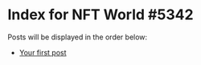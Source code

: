 # Index for NFT World #5342
Posts will be displayed in the order below:

- [Your first post](./001-first.md)

